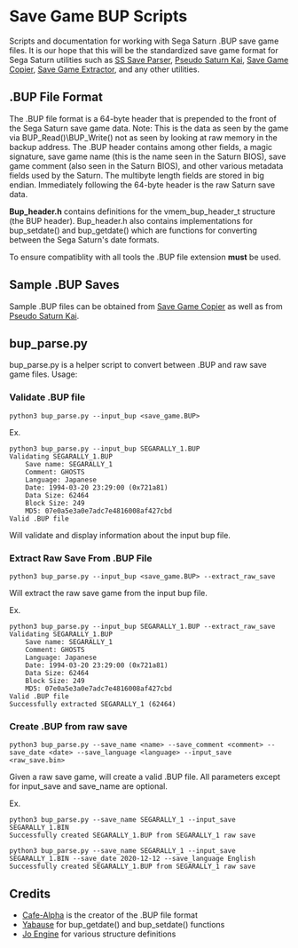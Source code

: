 # Save Game BUP Scripts
Scripts and documentation for working with Sega Saturn .BUP save game files. It is our hope that this will be the standardized save game format for Sega Saturn utilities such as [SS Save Parser](https://github.com/hitomi2500/ss-save-parser), [Pseudo Saturn Kai](https://ppcenter.webou.net/pskai/), [Save Game Copier](https://github.com/slinga-homebrew/Save-Game-Copier), [Save Game Extractor](https://github.com/slinga-homebrew/Save-Game-Extractor), and any other utilities. 

## .BUP File Format
The .BUP file format is a 64-byte header that is prepended to the front of the Sega Saturn save game data. Note: This is the data as seen by the game via BUP_Read()\BUP_Write() not as seen by looking at raw memory in the backup address. The .BUP header contains among other fields, a magic signature, save game name (this is the name seen in the Saturn BIOS), save game comment (also seen in the Saturn BIOS), and other various metadata fields used by the Saturn. The multibyte length fields are stored in big endian. Immediately following the 64-byte header is the raw Saturn save data. 

**Bup_header.h** contains definitions for the vmem_bup_header_t structure (the BUP header). Bup_header.h also contains implementations for bup_setdate() and bup_getdate() which are functions for converting between the Sega Saturn's date formats. 

To ensure compatiblity with all tools the .BUP file extension **must** be used. 

## Sample .BUP Saves
Sample .BUP files can be obtained from [Save Game Copier](https://github.com/slinga-homebrew/Save-Game-Copier/tree/master/cd/SATSAVES) as well as from [Pseudo Saturn Kai](https://ppcenter.webou.net/pskai/).   

## bup_parse.py
bup_parse.py is a helper script to convert between .BUP and raw save game files. Usage:

### Validate .BUP file
```python3 bup_parse.py --input_bup <save_game.BUP>```

Ex.

```
python3 bup_parse.py --input_bup SEGARALLY_1.BUP 
Validating SEGARALLY_1.BUP
	Save name: SEGARALLY_1
	Comment: GHOSTS    
	Language: Japanese
	Date: 1994-03-20 23:29:00 (0x721a81)
	Data Size: 62464
	Block Size: 249
	MD5: 07e0a5e3a0e7adc7e4816008af427cbd
Valid .BUP file
```

Will validate and display information about the input bup file. 

### Extract Raw Save From .BUP File
```python3 bup_parse.py --input_bup <save_game.BUP> --extract_raw_save```

Will extract the raw save game from the input bup file.

Ex.

```
python3 bup_parse.py --input_bup SEGARALLY_1.BUP --extract_raw_save
Validating SEGARALLY_1.BUP
	Save name: SEGARALLY_1
	Comment: GHOSTS    
	Language: Japanese
	Date: 1994-03-20 23:29:00 (0x721a81)
	Data Size: 62464
	Block Size: 249
	MD5: 07e0a5e3a0e7adc7e4816008af427cbd
Valid .BUP file
Successfully extracted SEGARALLY_1 (62464)
```

### Create .BUP from raw save
```python3 bup_parse.py --save_name <name> --save_comment <comment> --save_date <date> --save_language <language> --input_save <raw_save.bin>```

Given a raw save game, will create a valid .BUP file. All parameters except for input_save and save_name are optional. 

Ex. 
```
python3 bup_parse.py --save_name SEGARALLY_1 --input_save SEGARALLY_1.BIN
Successfully created SEGARALLY_1.BUP from SEGARALLY_1 raw save

python3 bup_parse.py --save_name SEGARALLY_1 --input_save SEGARALLY_1.BIN --save_date 2020-12-12 --save_language English
Successfully created SEGARALLY_1.BUP from SEGARALLY_1 raw save
```

## Credits
* [Cafe-Alpha](https://github.com/cafe-alpha/) is the creator of the .BUP file format
* [Yabause](https://github.com/Yabause/yabause) for bup_getdate() and bup_setdate() functions
* [Jo Engine](https://github.com/johannes-fetz/joengine) for various structure definitions
